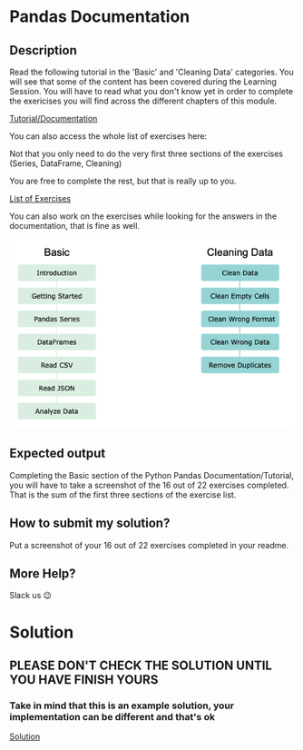 # Pandas Documentation

## Description

Read the following tutorial in the 'Basic' and 'Cleaning Data' categories. You will see that some of the content has been covered during the Learning Session. You will have to read what you don't know yet in order to complete the exericises you will find across the different chapters of this module. 

[Tutorial/Documentation](https://www.w3schools.com/python/pandas/default.asp)

You can also access the whole list of exercises here:

Not that you only need to do the very first three sections of the exercises (Series, DataFrame, Cleaning)

You are free to complete the rest, but that is really up to you.

[List of Exercises](https://www.w3schools.com/python/pandas/exercise.asp)

You can also work on the exercises while looking for the answers in the documentation, that is fine as well.

![image](../../../assets/pandas.png)

## Expected output

Completing the Basic section of the Python Pandas Documentation/Tutorial, you will have to take a screenshot of the 16 out of 22 exercises completed. That is the sum of the first three sections of the exercise list.

## How to submit my solution?

Put a screenshot of your 16 out of 22 exercises completed in your readme.

## More Help?

Slack us 😉

# Solution

## PLEASE DON'T CHECK THE SOLUTION UNTIL YOU HAVE FINISH YOURS

### Take in mind that this is an example solution, your implementation can be different and that's ok

[Solution](../sol)
